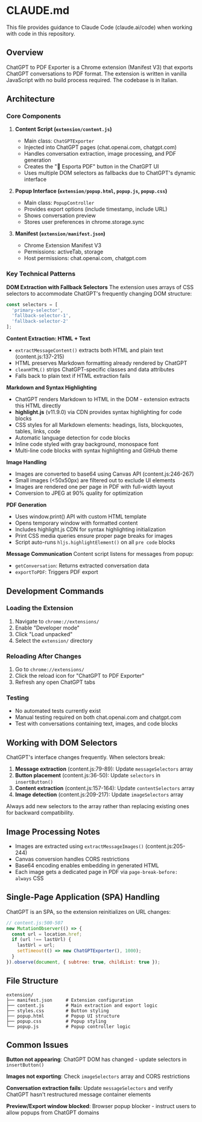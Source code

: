# CLAUDE.md

This file provides guidance to Claude Code (claude.ai/code) when working with code in this repository.

## Overview

ChatGPT to PDF Exporter is a Chrome extension (Manifest V3) that exports ChatGPT conversations to PDF format. The extension is written in vanilla JavaScript with no build process required. The codebase is in Italian.

## Architecture

### Core Components

1. **Content Script (`extension/content.js`)**
   - Main class: `ChatGPTExporter`
   - Injected into ChatGPT pages (chat.openai.com, chatgpt.com)
   - Handles conversation extraction, image processing, and PDF generation
   - Creates the "📄 Esporta PDF" button in the ChatGPT UI
   - Uses multiple DOM selectors as fallbacks due to ChatGPT's dynamic interface

2. **Popup Interface (`extension/popup.html`, `popup.js`, `popup.css`)**
   - Main class: `PopupController`
   - Provides export options (include timestamp, include URL)
   - Shows conversation preview
   - Stores user preferences in chrome.storage.sync

3. **Manifest (`extension/manifest.json`)**
   - Chrome Extension Manifest V3
   - Permissions: activeTab, storage
   - Host permissions: chat.openai.com, chatgpt.com

### Key Technical Patterns

**DOM Extraction with Fallback Selectors**
The extension uses arrays of CSS selectors to accommodate ChatGPT's frequently changing DOM structure:
```javascript
const selectors = [
  'primary-selector',
  'fallback-selector-1',
  'fallback-selector-2'
];
```

**Content Extraction: HTML + Text**
- `extractMessageContent()` extracts both HTML and plain text (content.js:137-215)
- HTML preserves Markdown formatting already rendered by ChatGPT
- `cleanHTML()` strips ChatGPT-specific classes and data attributes
- Falls back to plain text if HTML extraction fails

**Markdown and Syntax Highlighting**
- ChatGPT renders Markdown to HTML in the DOM - extension extracts this HTML directly
- **highlight.js** (v11.9.0) via CDN provides syntax highlighting for code blocks
- CSS styles for all Markdown elements: headings, lists, blockquotes, tables, links, code
- Automatic language detection for code blocks
- Inline code styled with gray background, monospace font
- Multi-line code blocks with syntax highlighting and GitHub theme

**Image Handling**
- Images are converted to base64 using Canvas API (content.js:246-267)
- Small images (<50x50px) are filtered out to exclude UI elements
- Images are rendered one per page in PDF with full-width layout
- Conversion to JPEG at 90% quality for optimization

**PDF Generation**
- Uses window.print() API with custom HTML template
- Opens temporary window with formatted content
- Includes highlight.js CDN for syntax highlighting initialization
- Print CSS media queries ensure proper page breaks for images
- Script auto-runs `hljs.highlightElement()` on all `pre code` blocks

**Message Communication**
Content script listens for messages from popup:
- `getConversation`: Returns extracted conversation data
- `exportToPDF`: Triggers PDF export

## Development Commands

### Loading the Extension
1. Navigate to `chrome://extensions/`
2. Enable "Developer mode"
3. Click "Load unpacked"
4. Select the `extension/` directory

### Reloading After Changes
1. Go to `chrome://extensions/`
2. Click the reload icon for "ChatGPT to PDF Exporter"
3. Refresh any open ChatGPT tabs

### Testing
- No automated tests currently exist
- Manual testing required on both chat.openai.com and chatgpt.com
- Test with conversations containing text, images, and code blocks

## Working with DOM Selectors

ChatGPT's interface changes frequently. When selectors break:

1. **Message extraction** (content.js:79-89): Update `messageSelectors` array
2. **Button placement** (content.js:36-50): Update `selectors` in `insertButton()`
3. **Content extraction** (content.js:157-164): Update `contentSelectors` array
4. **Image detection** (content.js:209-217): Update `imageSelectors` array

Always add new selectors to the array rather than replacing existing ones for backward compatibility.

## Image Processing Notes

- Images are extracted using `extractMessageImages()` (content.js:205-244)
- Canvas conversion handles CORS restrictions
- Base64 encoding enables embedding in generated HTML
- Each image gets a dedicated page in PDF via `page-break-before: always` CSS

## Single-Page Application (SPA) Handling

ChatGPT is an SPA, so the extension reinitializes on URL changes:
```javascript
// content.js:500-507
new MutationObserver(() => {
  const url = location.href;
  if (url !== lastUrl) {
    lastUrl = url;
    setTimeout(() => new ChatGPTExporter(), 1000);
  }
}).observe(document, { subtree: true, childList: true });
```

## File Structure
```
extension/
├── manifest.json     # Extension configuration
├── content.js        # Main extraction and export logic
├── styles.css        # Button styling
├── popup.html        # Popup UI structure
├── popup.css         # Popup styling
└── popup.js          # Popup controller logic
```

## Common Issues

**Button not appearing**: ChatGPT DOM has changed - update selectors in `insertButton()`

**Images not exporting**: Check `imageSelectors` array and CORS restrictions

**Conversation extraction fails**: Update `messageSelectors` and verify ChatGPT hasn't restructured message container elements

**Preview/Export window blocked**: Browser popup blocker - instruct users to allow popups from ChatGPT domains
